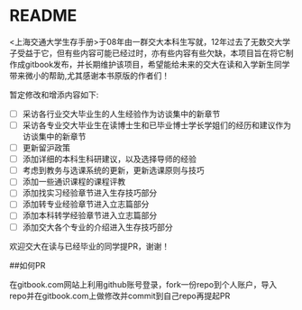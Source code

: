 # README

<上海交通大学生存手册>于08年由一群交大本科生写就，12年过去了无数交大学子受益于它，但有些内容可能已经过时，亦有些内容有些欠缺，本项目旨在将它制作成gitbook发布，并长期维护该项目，希望能给未来的交大在读和入学新生同学带来微小的帮助,尤其感谢本书原版的作者们！

暂定修改和增添内容如下:

- [ ] 采访各行业交大毕业生的人生经验作为访谈集中的新章节
- [ ] 采访各专业交大毕业生在读博士生和已毕业博士学长学姐们的经历和建议作为访谈集中的新章节
- [ ] 更新留沪政策
- [ ] 添加详细的本科生科研建议，以及选择导师的经验
- [ ] 考虑到教务与选课系统的更新，更新选课原则与技巧
- [ ] 添加一些通识课程的课程评教
- [ ] 添加找实习经验章节进入生存技巧部分
- [ ] 添加转专业经验章节进入立志篇部分
- [ ] 添加本科转学经验章节进入立志篇部分
- [ ] 添加交大各个专业的介绍进入生存技巧部分

欢迎交大在读与已经毕业的同学提PR，谢谢！

##如何PR

在gitbook.com网站上利用github账号登录，fork一份repo到个人账户，导入repo并在gitbook.com上做修改并commit到自己repo再提起PR
